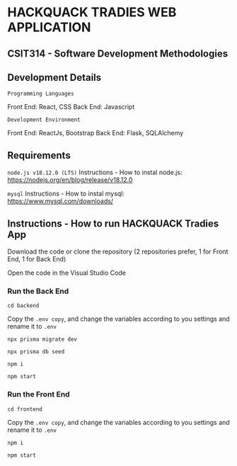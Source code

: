 # HACKQUACK TRADIES WEB APPLICATION
## CSIT314 - Software Development Methodologies

## Development Details

```
Programming Languages
```
Front End: React, CSS
Back End: Javascript

```
Development Environment
```
Front End: ReactJs, Bootstrap
Back End: Flask, SQLAlchemy

## Requirements

```node.js v18.12.0 (LTS)```
Instructions - How to instal node.js: https://nodejs.org/en/blog/release/v18.12.0

```mysql```
Instructions - How to instal mysql: https://www.mysql.com/downloads/

## Instructions - How to run HACKQUACK Tradies App

Download the code or clone the repository (2 repositories prefer, 1 for Front End, 1 for Back End)

Open the code in the Visual Studio Code

### Run the Back End

```
cd backend
```

Copy the `.env copy`, and change the variables according to you settings and rename it to `.env`

```
npx prisma migrate dev
```

```
npx prisma db seed
```

```
npm i
```

```
npm start
```

### Run the Front End

```
cd frontend
```

Copy the `.env copy`, and change the variables according to you settings and rename it to `.env`

```
npm i
```

```
npm start
```
